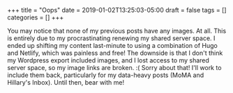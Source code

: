 +++
title = "Oops"
date = 2019-01-02T13:25:03-05:00
draft = false 
tags = []
categories = []
+++

You may notice that none of my previous posts have any images. At all. This is entirely due to my procrastinating renewing my shared server space. I ended up shifting my content last-minute to using a combination of Hugo and Netlify, which was painless and free! The downside is that I don't think my Wordpress export included images, and I lost access to my shared server space, so my image links are broken. :( Sorry about that! I'll work to include them back, particularly for my data-heavy posts (MoMA and Hillary's Inbox). Until
then, bear with me!
